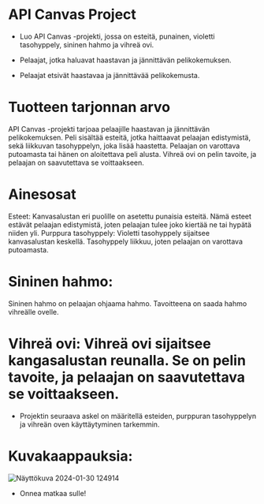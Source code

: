 # API Canvas Project
* Luo API Canvas -projekti, jossa on esteitä, punainen, violetti tasohyppely, sininen hahmo ja vihreä ovi.

* Pelaajat, jotka haluavat haastavan ja jännittävän pelikokemuksen.
* Pelaajat etsivät haastavaa ja jännittävää pelikokemusta.

# Tuotteen tarjonnan arvo
API Canvas -projekti tarjoaa pelaajille haastavan ja jännittävän pelikokemuksen. Peli sisältää esteitä, jotka haittaavat pelaajan edistymistä, sekä liikkuvan tasohyppelyn, joka lisää haastetta. Pelaajan on varottava putoamasta tai hänen on aloitettava peli alusta. Vihreä ovi on pelin tavoite, ja pelaajan on saavutettava se voittaakseen.

# Ainesosat
Esteet: Kanvasalustan eri puolille on asetettu punaisia ​​esteitä. Nämä esteet estävät pelaajan edistymistä, joten pelaajan tulee joko kiertää ne tai hypätä niiden yli.
Purppura tasohyppely: Violetti tasohyppely sijaitsee kanvasalustan keskellä. Tasohyppely liikkuu, joten pelaajan on varottava putoamasta.

# Sininen hahmo: 
Sininen hahmo on pelaajan ohjaama hahmo. Tavoitteena on saada hahmo vihreälle ovelle.

# Vihreä ovi: Vihreä ovi sijaitsee kangasalustan reunalla. Se on pelin tavoite, ja pelaajan on saavutettava se voittaakseen.
* Projektin seuraava askel on määritellä esteiden, purppuran tasohyppelyn ja vihreän oven käyttäytyminen tarkemmin.

# Kuvakaappauksia:

![Näyttökuva 2024-01-30 124914](https://github.com/coderamongus/CanvasApi/assets/123076970/567a3c4c-c4db-4166-ac39-16bcb10864ea)


* Onnea matkaa sulle!
